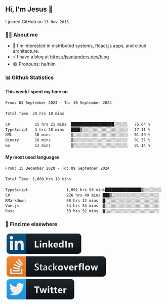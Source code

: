 ## Hi, I'm Jesus 👋

I joined GitHub on `13 Nov 2015`.

<!-- Talking about you -->

### 👨‍💻 About me

- 👦 I'm interested in distributed systems, React.js apps, and cloud architecture.
- ⚡️ I have a blog at <https://jsantanders.dev/blog>
- 😄 Pronouns: he/him

### 📊 Github Statistics

#### This week I spent my time on

<!--START_SECTION:weekly-->

```txt
From: 03 September 2024 - To: 10 September 2024

Total Time: 20 hrs 18 mins

C#           15 hrs 21 mins  ███████████████████░░░░░░   75.64 %
TypeScript   3 hrs 28 mins   ████▒░░░░░░░░░░░░░░░░░░░░   17.11 %
XML          16 mins         ▒░░░░░░░░░░░░░░░░░░░░░░░░   01.39 %
Binary       16 mins         ▒░░░░░░░░░░░░░░░░░░░░░░░░   01.37 %
Go           13 mins         ▒░░░░░░░░░░░░░░░░░░░░░░░░   01.14 %
```

<!--END_SECTION:weekly-->

#### My most used languages

<!--START_SECTION:alltime-->

```txt
From: 15 December 2020 - To: 09 September 2024

Total Time: 1,680 hrs 18 mins

TypeScript                 1,091 hrs 58 mins████████████████▒░░░░░░░░   64.99 %
C#                         226 hrs 49 mins ███▒░░░░░░░░░░░░░░░░░░░░░   13.50 %
RMarkdown                  68 hrs 12 mins  █░░░░░░░░░░░░░░░░░░░░░░░░   04.06 %
Vue.js                     34 hrs 54 mins  ▓░░░░░░░░░░░░░░░░░░░░░░░░   02.08 %
Rust                       33 hrs 52 mins  ▓░░░░░░░░░░░░░░░░░░░░░░░░   02.02 %
```

<!--END_SECTION:alltime-->

### 📢 Find me elsewhere

<p>
  <a target="_blank" href="https://linkedin.com/in/jsantanders">
    <img src="https://github.com/jsantanders/jsantanders/blob/master/img/linkedin.svg" alt="LinkedIn" style="vertical-align:top; margin:4px">
  </a>
  
  <a target="_blank" href="https://stackoverflow.com/users/7318331/jesus-santander">
    <img src="https://github.com/jsantanders/jsantanders/blob/master/img/stackoverflow.svg" alt="StackOverflow" style="vertical-align:top; margin:4px">
  </a>
  
  <a target="_blank" href="http://twitter.com/jsantanders">
    <img src="https://github.com/jsantanders/jsantanders/blob/master/img/twitter.svg" alt="Twitter" style="vertical-align:top; margin:4px">
  </a>
</p>
